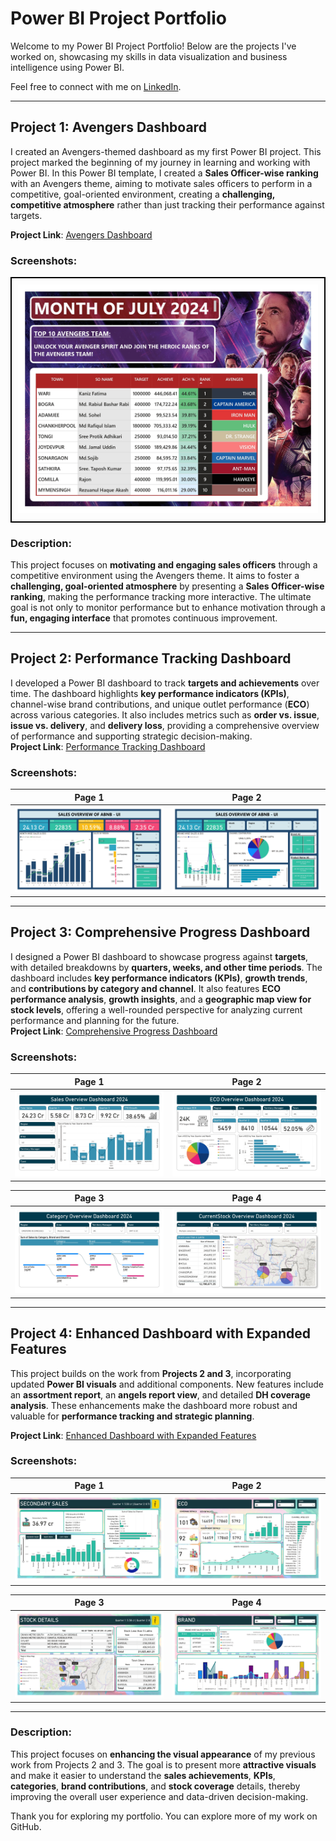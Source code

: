 # Power BI Project Portfolio  

Welcome to my Power BI Project Portfolio! Below are the projects I've worked on, showcasing my skills in data visualization and business intelligence using Power BI.  

Feel free to connect with me on [LinkedIn](https://www.linkedin.com/in/farabi-hsn/).  

---

## **Project 1: Avengers Dashboard**  
I created an Avengers-themed dashboard as my first Power BI project. This project marked the beginning of my journey in learning and working with Power BI. In this Power BI template, I created a **Sales Officer-wise ranking** with an Avengers theme, aiming to motivate sales officers to perform in a competitive, goal-oriented environment, creating a **challenging, competitive atmosphere** rather than just tracking their performance against targets.  

**Project Link**: [Avengers Dashboard](https://shorturl.at/E0s0g)  

### Screenshots:  
<table>
  <tr>
    <td style="border: 2px solid black; padding: 10px;">
      <img src="images/Avenger%20Dashboard_page-0001.jpg" alt="Avengers Dashboard Screenshot" style="width: 100%; max-width: 500px;">
    </td>
  </tr>
</table>

### Description:  
This project focuses on **motivating and engaging sales officers** through a competitive environment using the Avengers theme. It aims to foster a **challenging, goal-oriented atmosphere** by presenting a **Sales Officer-wise ranking**, making the performance tracking more interactive. The ultimate goal is not only to monitor performance but to enhance motivation through a **fun, engaging interface** that promotes continuous improvement.


---

## **Project 2: Performance Tracking Dashboard**  
I developed a Power BI dashboard to track **targets and achievements** over time. The dashboard highlights **key performance indicators (KPIs)**, channel-wise brand contributions, and unique outlet performance (**ECO**) across various categories. It also includes metrics such as **order vs. issue**, **issue vs. delivery**, and **delivery loss**, providing a comprehensive overview of performance and supporting strategic decision-making.  
**Project Link**: [Performance Tracking Dashboard](https://shorturl.at/3qDii)  

### Screenshots:  

| Page 1                          | Page 2                          |  
|----------------------------------|----------------------------------|  
| ![Page 1](images/Sale%20Overview%20Dashboard_Second%20Project_page-0001.jpg) | ![Page 2](images/Sale%20Overview%20Dashboard_Second%20Project_page-0002.jpg) |




---

## **Project 3: Comprehensive Progress Dashboard**  
I designed a Power BI dashboard to showcase progress against **targets**, with detailed breakdowns by **quarters, weeks, and other time periods**. The dashboard includes **key performance indicators (KPIs)**, **growth trends**, and **contributions by category and channel**. It also features **ECO performance analysis**, **growth insights**, and a **geographic map view for stock levels**, offering a well-rounded perspective for analyzing current performance and planning for the future.  
**Project Link**: [Comprehensive Progress Dashboard](https://shorturl.at/YX1Qx)  

### Screenshots:  

| Page 1                          | Page 2                          |  
|----------------------------------|----------------------------------|  
| ![Page 1](images/Sale%20Overview%20Dashboard_Third%20Project_page-0001.jpg) | ![Page 2](images/Sale%20Overview%20Dashboard_Third%20Project_page-0002.jpg) |  

| Page 3                          | Page 4                          |  
|----------------------------------|----------------------------------|  
| ![Page 3](images/Sale%20Overview%20Dashboard_Third%20Project_page-0003.jpg) | ![Page 4](images/Sale%20Overview%20Dashboard_Third%20Project_page-0004.jpg) |



---

## **Project 4: Enhanced Dashboard with Expanded Features**  
This project builds on the work from **Projects 2 and 3**, incorporating updated **Power BI visuals** and additional components. New features include an **assortment report**, an **angels report view**, and detailed **DH coverage analysis**. These enhancements make the dashboard more robust and valuable for **performance tracking and strategic planning**.  

**Project Link**: [Enhanced Dashboard with Expanded Features](https://shorturl.at/3Xn8i)  

### Screenshots:  

| Page 1                          | Page 2                          |  
|----------------------------------|----------------------------------|  
| ![Page 1](images/Sale%20Overview%20Dashboard_Fourth%20Project_page-0001.jpg) | ![Page 2](images/Sale%20Overview%20Dashboard_Fourth%20Project_page-0002.jpg) |  

| Page 3                          | Page 4                          |  
|----------------------------------|----------------------------------|  
| ![Page 3](images/Sale%20Overview%20Dashboard_Fourth%20Project_page-0003.jpg) | ![Page 4](images/Sale%20Overview%20Dashboard_Fourth%20Project_page-0004.jpg) |

---

### Description:  
This project focuses on **enhancing the visual appearance** of my previous work from Projects 2 and 3. The goal is to present more **attractive visuals** and make it easier to understand the **sales achievements**, **KPIs**, **categories**, **brand contributions**, and **stock coverage** details, thereby improving the overall user experience and data-driven decision-making.


Thank you for exploring my portfolio. You can explore more of my work on GitHub.
